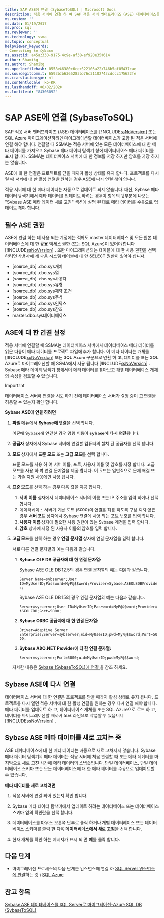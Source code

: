 ```yaml
---
title: SAP ASE에 연결 (SybaseToSQL) | Microsoft Docs
description: 적응 서버에 연결 하 여 SAP 적응 서버 엔터프라이즈 (ASE) 데이터베이스를 SQL Server 또는 Azure SQL Database 마이그레이션하는 방법에 대해 알아봅니다.
ms.custom: ''
ms.date: 01/19/2017
ms.prod: sql
ms.reviewer: ''
ms.technology: ssma
ms.topic: conceptual
helpviewer_keywords:
- Connecting to Sybase
ms.assetid: a45a2330-9175-4c9e-af38-ef920e350614
author: Shamikg
ms.author: Shamikg
ms.openlocfilehash: 0558e86380c6cec822103a22b746b5af05437cae
ms.sourcegitcommit: 6593b3b6365283bb76c31102743cdccc175622fe
ms.translationtype: MT
ms.contentlocale: ko-KR
ms.lasthandoff: 06/02/2020
ms.locfileid: "84306092"
---
```

# <a name="connecting-to-sap-ase-sybasetosql"></a>SAP ASE에 연결 (SybaseToSQL)

SAP 적응 서버 엔터프라이즈 (ASE) 데이터베이스를 [!INCLUDE[ssNoVersion](../../includes/ssnoversion-md.md)] 또는 SQL Azure 마이그레이션하려면 마이그레이션할 데이터베이스가 포함 된 적응 서버에 연결 해야 합니다. 연결할 때 SSMA는 적응 서버에 있는 모든 데이터베이스에 대 한 메타 데이터를 가져오고 Sybase 메타 데이터 탐색기 창에 데이터베이스 메타 데이터를 표시 합니다. SSMA는 데이터베이스 서버에 대 한 정보를 저장 하지만 암호를 저장 하지는 않습니다.  
  
ASE에 대 한 연결은 프로젝트를 닫을 때까지 활성 상태를 유지 합니다. 프로젝트를 다시 열 때 서버에 대 한 활성 연결을 원하는 경우 ASE에 다시 연결 해야 합니다.  
  
적응 서버에 대 한 메타 데이터는 자동으로 업데이트 되지 않습니다. 대신, Sybase 메타 데이터 탐색기에서 메타 데이터를 업데이트 하려는 경우이 항목의 뒷부분에 나오는 "Sybase ASE 메타 데이터 새로 고침" 섹션에 설명 된 대로 메타 데이터를 수동으로 업데이트 해야 합니다.  
  
## <a name="required-ase-permissions"></a>필수 ASE 권한

ASE에 연결 하는 데 사용 되는 계정에는 적어도 master 데이터베이스 및 모든 원본 데이터베이스에 대 한 **공용** 액세스 권한 (또는 SQL Azure)이 있어야 합니다 [!INCLUDE[ssNoVersion](../../includes/ssnoversion-md.md)] . 또한 마이그레이션되는 테이블에 대 한 사용 권한을 선택 하려면 사용자에 게 다음 시스템 테이블에 대 한 SELECT 권한이 있어야 합니다.  
  
- [source_db] .dbo.sys개체  
- [source_db] .dbo.sys열  
- [source_db] .dbo.sys사용자  
- [source_db] .dbo.sys유형  
- [source_db] .dbo.sys제약 조건  
- [source_db] .dbo.sys주석  
- [source_db] .dbo.sys인덱스  
- [source_db] .dbo.sys참조  
- master.dbo.sys데이터베이스  
  
## <a name="establishing-a-connection-to-ase"></a>ASE에 대 한 연결 설정

적응 서버에 연결할 때 SSMA는 데이터베이스 서버에서 데이터베이스 메타 데이터를 읽은 다음이 메타 데이터를 프로젝트 파일에 추가 합니다. 이 메타 데이터는 개체를 [!INCLUDE[ssNoVersion](../../includes/ssnoversion-md.md)] 또는 SQL Azure 구문으로 변환 하 고, 데이터를 또는 SQL Azure로 마이그레이션할 때 SSMA에서 사용 됩니다 [!INCLUDE[ssNoVersion](../../includes/ssnoversion-md.md)] . Sybase 메타 데이터 탐색기 창에서이 메타 데이터를 찾아보고 개별 데이터베이스 개체의 속성을 검토할 수 있습니다.  
  
> [!IMPORTANT]  
> 데이터베이스 서버에 연결을 시도 하기 전에 데이터베이스 서버가 실행 중이 고 연결을 허용할 수 있는지 확인 합니다.  
  
**Sybase ASE에 연결 하려면**
  
1. **파일** 메뉴에서 **Sybase에 연결**을 선택 합니다.  
  
   이전에 Sybase에 연결한 경우 명령 이름이 **sybase에 다시 연결**됩니다.  
  
2. **공급자** 상자에서 Sybase 서버에 연결할 컴퓨터의 설치 된 공급자를 선택 합니다.  
  
3. **모드** 상자에서 **표준 모드** 또는 **고급 모드**를 선택 합니다.  
  
   표준 모드를 사용 하 여 서버 이름, 포트, 사용자 이름 및 암호를 지정 합니다. 고급 모드를 사용 하 여 연결 문자열을 제공 합니다. 이 모드는 일반적으로 문제 해결 또는 기술 지원 사용에만 사용 됩니다.  
  
4. **표준 모드**를 선택 하는 경우 다음 값을 제공 합니다.  
  
    1. **서버 이름** 상자에서 데이터베이스 서버의 이름 또는 IP 주소를 입력 하거나 선택 합니다.  
    2. 데이터베이스 서버가 기본 포트 (5000)의 연결을 허용 하도록 구성 되지 않은 경우 **서버 포트** 상자에서 Sybase 연결에 사용 되는 포트 번호를 입력 합니다.  
    3. **사용자 이름** 상자에 필요한 사용 권한이 있는 Sybase 계정을 입력 합니다.  
    4. **암호** 상자에 지정 된 사용자 이름의 암호를 입력 합니다.  
  
5. **고급 모드**를 선택 하는 경우 **연결 문자열** 상자에 연결 문자열을 입력 합니다.  
  
    서로 다른 연결 문자열의 예는 다음과 같습니다.  
  
    1. **Sybase OLE DB 공급자에 대 한 연결 문자열:**  
  
        Sybase ASE OLE DB 12.5의 경우 연결 문자열의 예는 다음과 같습니다.  
  
        `Server Name=sybserver;User ID=MyUserID;Password=MyP@$$word;Provider=Sybase.ASEOLEDBProvider;`  
  
        Sybase ASE OLE DB 15의 경우 연결 문자열의 예는 다음과 같습니다.  
  
        `Server=sybserver;User ID=MyUserID;Password=MyP@$$word;Provider= ASEOLEDB;Port=5000;`  
  
    2. **Sybase ODBC 공급자에 대 한 연결 문자열:**  
  
       `Driver=Adaptive Server Enterprise;Server=sybserver;uid=MyUserID;pwd=MyP@$$word;Port=5000;`  
  
    3. **Sybase ADO.NET Provider에 대 한 연결 문자열:**  
  
       `Server=sybserver;Port=5000;uid=MyUserID;pwd=MyP@$$word;`  
  
    자세한 내용은 [Sybase &#40;SybaseToSQL&#41;에 연결 ](../../ssma/sybase/connect-to-sybase-sybasetosql.md)을 참조 하세요.  
  
## <a name="reconnecting-to-sybase-ase"></a>Sybase ASE에 다시 연결

데이터베이스 서버에 대 한 연결은 프로젝트를 닫을 때까지 활성 상태로 유지 됩니다. 프로젝트를 다시 열면 적응 서버에 대 한 활성 연결을 원하는 경우 다시 연결 해야 합니다. 메타 데이터를 업데이트 하 고, 데이터베이스 개체를 또는 SQL Azure으로 로드 하 고, 데이터를 마이그레이션할 때까지 오프 라인으로 작업할 수 있습니다 [!INCLUDE[ssNoVersion](../../includes/ssnoversion-md.md)] .  
  
## <a name="refreshing-sybase-ase-metadata"></a>Sybase ASE 메타 데이터를 새로 고치는 중

ASE 데이터베이스에 대 한 메타 데이터는 자동으로 새로 고쳐지지 않습니다. Sybase 메타 데이터 탐색기의 메타 데이터는 적응 서버에 처음 연결할 때 또는 메타 데이터를 마지막으로 새로 고친 시간에 메타 데이터의 스냅숏입니다. 단일 데이터베이스, 단일 데이터베이스 스키마 또는 모든 데이터베이스에 대 한 메타 데이터를 수동으로 업데이트할 수 있습니다.  
  
**메타 데이터를 새로 고치려면**
  
1. 적응 서버에 연결 되어 있는지 확인 합니다.  
  
2. Sybase 메타 데이터 탐색기에서 업데이트 하려는 데이터베이스 또는 데이터베이스 스키마 옆의 확인란을 선택 합니다.  
  
3. 데이터베이스를 마우스 오른쪽 단추로 클릭 하거나 개별 데이터베이스 또는 데이터베이스 스키마를 클릭 한 다음 **데이터베이스에서 새로 고침**을 선택 합니다.  
  
4. 현재 개체를 확인 하는 메시지가 표시 되 면 **예**를 클릭 합니다.  
  
## <a name="next-step"></a>다음 단계  
  
- 마이그레이션 프로세스의 다음 단계는 인스턴스에 연결 하 [SQL Server 인스턴스에 연결](connecting-to-sql-server-sybasetosql.md)하는 것  /  [SQL Azure](connecting-to-azure-sql-db-sybasetosql.md)  
  
## <a name="see-also"></a>참고 항목

[Sybase ASE 데이터베이스를 SQL Server로 마이그레이션-Azure SQL DB &#40;SybaseToSQL&#41;](../../ssma/sybase/migrating-sybase-ase-databases-to-sql-server-azure-sql-db-sybasetosql.md)  
